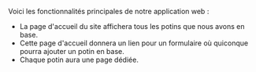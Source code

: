 Voici les fonctionnalités principales de notre application web :

* La page d'accueil du site affichera tous les potins que nous avons en base.
* Cette page d'accueil donnera un lien pour un formulaire où quiconque pourra ajouter un potin en base.
* Chaque potin aura une page dédiée.
